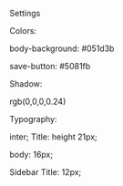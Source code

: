 Settings

Colors:

body-background: #051d3b

save-button: #5081fb


Shadow:

rgb(0,0,0,0.24)

Typography:

inter;
Title: height 21px;

body: 16px;

Sidebar Title: 12px;


